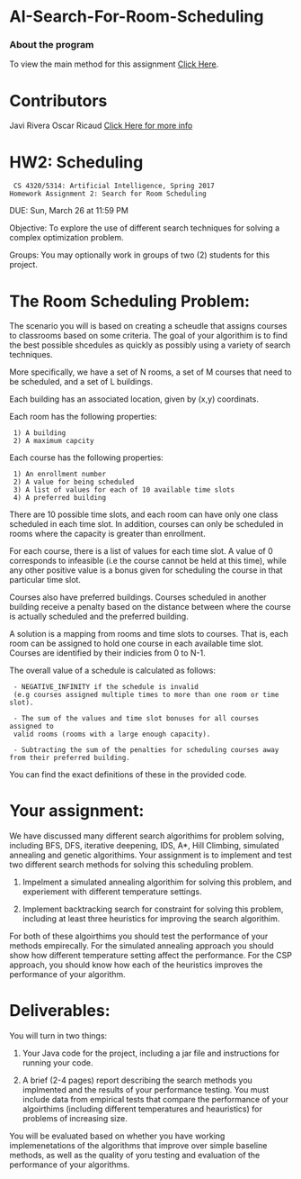 AI-Search-For-Room-Scheduling
======

### About the program


To view the main method for this assignment [Click Here](https://github.com/javirivera123/AI-Search-For-Room-Scheduling/blob/master/src/com/utep/cs/Main/Main.java).

Contributors
======

Javi Rivera 
Oscar Ricaud
[Click Here for more info](https://github.com/javirivera123/AI-Search-For-Room-Scheduling/graphs/contributors)

HW2: Scheduling
======

	 CS 4320/5314: Artificial Intelligence, Spring 2017
	Homework Assignment 2: Search for Room Scheduling

DUE: Sun, March	26 at 11:59 PM

Objective: To explore the use of different search techniques for solving a complex
optimization problem.	

Groups:	You may	optionally work	in groups of two (2) students for this	project.	

The Room Scheduling Problem:
======

The scenario you will is based on creating a scheudle that assigns courses to classrooms based on some criteria. The goal of your algorithim is to find the best possible shcedules as quickly as possibly using a variety of search techniques.

More specifically, we have a set of N rooms, a set of M courses that need to be scheduled, and a set of L buildings.

Each building has an associated location, given by (x,y) coordinats.

Each room has the following properties:

	 1) A building 
	 2) A maximum capcity
	 
Each course has the following properties:

	 1) An enrollment number
	 2) A value for being scheduled
	 3) A list of values for each of 10 available time slots
	 4) A preferred building 
	 
There are 10 possible time slots, and each room can have only one class scheduled in each time slot. In addition, courses 
can only be scheduled in rooms where the capacity is greater than enrollment.

For each course, there is a list of values for each time slot. A value of 0 corresponds to infeasible (i.e the course cannot be held at this time), while any other positive value is a bonus given for scheduling the course in that particular time slot. 

Courses also have preferred buildings. Courses scheduled in another building receive a penalty based on the distance between where the course is actually scheduled and the preferred building. 

A solution is a mapping from rooms and time slots to courses. That is, each room can be assigned to hold one course in each available time slot. Courses are identified by their indicies from 0 to N-1. 

The overall value of a schedule is calculated as follows: 

	 - NEGATIVE_INFINITY if the schedule is invalid 
	 (e.g courses assigned multiple times to more than one room or time slot).
	 
	 - The sum of the values and time slot bonuses for all courses assigned to 
	 valid rooms (rooms with a large enough capacity).
	 
	 - Subtracting the sum of the penalties for scheduling courses away from their preferred building. 
	
You can find the exact definitions of these in the provided code. 

Your assignment:
=======

We have discussed many different search algorithims for problem solving, including BFS, DFS, iterative deepening, IDS, A*, Hill Climbing, simulated annealing and genetic algorithims. Your assignment is to implement and test two different search methods for solving this scheduling problem. 

1) Impelment a simulated annealing algorithim for solving this problem, and experiement with different 		temperature settings.

2) Implement backtracking search for constraint for solving this problem, including at least three heuristics for improving the search algorithim.

For both of these algoirthims you should test the performance of your methods empirecally. For the simulated annealing approach you should show how different temperature setting affect the performance. For the CSP approach, you should know how each of the heuristics improves the performance of your algorithm.


Deliverables:
=======

You will turn in two things:

1) Your Java code for the project, including a jar file and instructions for running your code.

2) A brief (2-4 pages) report describing the search methods you implmented and the results of
	your performance testing. You must include data from empirical tests that compare the performance 
	of your algoirthims (including different temperatures and heauristics) for problems of increasing size.
	
You will be evaluated based on whether you have working implemenetations of the algorithms that improve over simple baseline methods, as well as the quality of yoru testing and evaluation of the performance of your algorithms.


